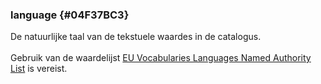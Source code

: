 ### language {#04F37BC3}
De natuurlijke taal van de tekstuele waardes in de catalogus.
<br/>
<br/>
Gebruik van de waardelijst <a href='http://publications.europa.eu/resource/authority/language' target='_blank'>EU Vocabularies Languages Named Authority List</a> is vereist.
